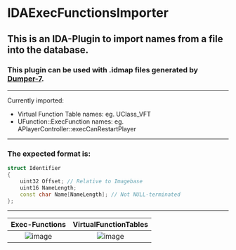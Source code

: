 # IDAExecFunctionsImporter

## This is an IDA-Plugin to import names from a file into the database.

### This plugin can be used with .idmap files generated by [Dumper-7](https://github.com/Encryqed/Dumper-7/).
-----
Currently imported:
- Virtual Function Table names: eg. UClass_VFT
- UFunction::ExecFunction names: eg. APlayerController::execCanRestartPlayer

-----

### The expected format is:
```c++
struct Identifier
{
    uint32 Offset; // Relative to Imagebase
    uint16 NameLength;
    const char Name[NameLength]; // Not NULL-terminated
};
```
-----
Exec-Functions             |  VirtualFunctionTables
:-------------------------:|:-------------------------:
![image](https://github.com/Fischsalat/IDAExecFunctionsImporter/assets/64608145/15b7c443-2742-40f5-8071-4238448b6269)  |  ![image](https://github.com/Fischsalat/IDAExecFunctionsImporter/assets/64608145/bfc1ab5b-c2df-4123-ac9d-208f77c2cc12)





